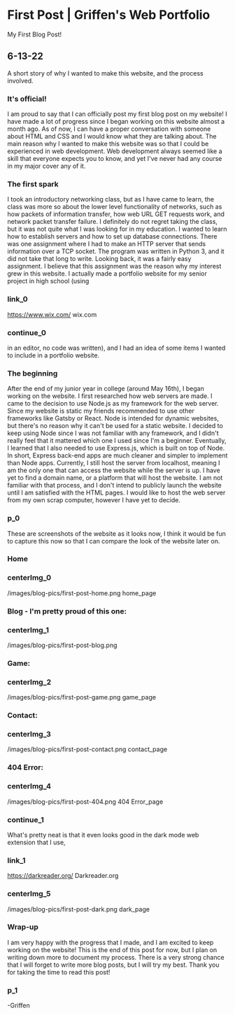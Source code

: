 # First Post | Griffen's Web Portfolio
My First Blog Post!
## 6-13-22
A short story of why I wanted to make this website, and the process involved.
### It's official!
I am proud to say that I can officially post my first blog post on my website!
I have made a lot of progress since I began working on this website almost a month ago.
As of now, I can have a proper conversation with someone about HTML and CSS and I 
would know what they are talking about. The main reason why I wanted to make this website
was so that I could be experienced in web development. Web development always seemed
like a skill that everyone expects you to know, and yet I've never had any course
in my major cover any of it.
### The first spark
I took an introductory networking class, but as I have
came to learn, the class was more so about the lower level functionality of networks,
such as how packets of information transfer, how web URL GET requests work, and 
network packet transfer failure. I definitely do not regret taking the class, 
but it was not quite what I was looking for in my education. I wanted to learn how
to establish servers and how to set up database connections. There was one assignment
where I had to make an HTTP server that sends information over a TCP socket. The program
was written in Python 3, and it did not take that long to write. Looking back, it was
a fairly easy assignment. I believe that this assignment was the reason why my interest
grew in this website. I actually made a portfolio website for my senior project in 
high school (using 
### link_0
https://www.wix.com/ wix.com 
### continue_0
in an editor, no code was written), and I had an idea of some items I wanted to include
in a portfolio website.
### The beginning
After the end of my junior year in college (around May 16th), I began working on the website.
I first researched how web servers are made. I came to the decision to use Node.js as my
framework for the web server. Since my website is static my friends recommended to use other frameworks like Gatsby 
or React. Node is intended for dynamic websites, but 
there's no reason why it can't be used for a static website.  I decided to keep 
using Node since I was not familiar with any framework, and I didn't really 
feel that it mattered which one I used since I'm a beginner.  Eventually, I learned 
that I also needed to use Express.js, which is built on top of Node. In short, 
Express back-end apps are much cleaner and simpler to implement than Node apps.
Currently, I still host the server from localhost, meaning I am the only one that 
can access the website while the server is up. I have yet to find a domain name,
or a platform that will host the website. I am not familiar with that process, 
and I don't intend to publicly launch the website until I am satisfied with the
HTML pages. I would like to host the web server from my own scrap computer, however
I have yet to decide.
### p_0 
These are screenshots of the website as it looks now, I think it would be fun
to capture this now so that I can compare the look of the website later on.
### Home
### centerImg_0
/images/blog-pics/first-post-home.png home_page
### Blog - I'm pretty proud of this one:
### centerImg_1
/images/blog-pics/first-post-blog.png
### Game:
### centerImg_2
/images/blog-pics/first-post-game.png game_page
### Contact:
### centerImg_3
/images/blog-pics/first-post-contact.png contact_page
### 404 Error:
### centerImg_4
/images/blog-pics/first-post-404.png 404 Error_page
### continue_1
What's pretty neat is that it even looks good in the dark mode web extension that I use,
### link_1
https://darkreader.org/ Darkreader.org
### centerImg_5
/images/blog-pics/first-post-dark.png dark_page
### Wrap-up
I am very happy with the progress that I made, and I am excited to keep working
on the website! This is the end of this post for now, but I plan on writing
down more to document my process. There is a very strong chance that I will forget
to write more blog posts, but I will try my best. Thank you for taking the time
to read this post!
### p_1
-Griffen